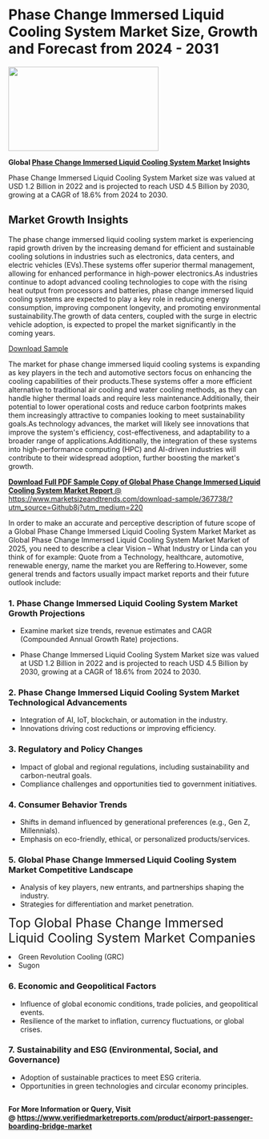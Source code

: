 <H1>Phase Change Immersed Liquid Cooling System Market Size, Growth and Forecast from 2024 - 2031</H1><img class="aligncenter size-medium wp-image-584254" src="https://thirdeyenews.in/wp-content/uploads/2024/09/Global-Market-Research-300x168.jpeg" alt="" width="300" height="168" /><p><strong>Global&nbsp;<a href="https://www.marketsizeandtrends.com/download-sample/367738/?utm_source=Github8j?utm_medium=220">Phase Change Immersed Liquid Cooling System Market</a> Insights</strong></p><p>Phase Change Immersed Liquid Cooling System Market size was valued at USD 1.2 Billion in 2022 and is projected to reach USD 4.5 Billion by 2030, growing at a CAGR of 18.6% from 2024 to 2030.</p><p><h2>Market Growth Insights</h2> <p>The phase change immersed liquid cooling system market is experiencing rapid growth driven by the increasing demand for efficient and sustainable cooling solutions in industries such as electronics, data centers, and electric vehicles (EVs).These systems offer superior thermal management, allowing for enhanced performance in high-power electronics.As industries continue to adopt advanced cooling technologies to cope with the rising heat output from processors and batteries, phase change immersed liquid cooling systems are expected to play a key role in reducing energy consumption, improving component longevity, and promoting environmental sustainability.The growth of data centers, coupled with the surge in electric vehicle adoption, is expected to propel the market significantly in the coming years.</p> <p><a href="#">Download Sample</a></p> <p>The market for phase change immersed liquid cooling systems is expanding as key players in the tech and automotive sectors focus on enhancing the cooling capabilities of their products.These systems offer a more efficient alternative to traditional air cooling and water cooling methods, as they can handle higher thermal loads and require less maintenance.Additionally, their potential to lower operational costs and reduce carbon footprints makes them increasingly attractive to companies looking to meet sustainability goals.As technology advances, the market will likely see innovations that improve the system's efficiency, cost-effectiveness, and adaptability to a broader range of applications.Additionally, the integration of these systems into high-performance computing (HPC) and AI-driven industries will contribute to their widespread adoption, further boosting the market's growth.</p> <p><a href="#"></p><p><span class=""><strong>Download Full PDF Sample Copy of Global Phase Change Immersed Liquid Cooling System Market Report</strong> @ <a href="https://www.marketsizeandtrends.com/download-sample/367738/?utm_source=Github8j?utm_medium=220" target="_blank">https://www.marketsizeandtrends.com/download-sample/367738/?utm_source=Github8j?utm_medium=220</a></span></p><p>In order to make an accurate and perceptive description of future scope of a Global&nbsp;Phase Change Immersed Liquid Cooling System Market Market as Global&nbsp;Phase Change Immersed Liquid Cooling System Market Market of 2025, you need to describe a clear Vision &ndash; What Industry or Linda can you think of for example: Quote from a Technology, healthcare, automotive, renewable energy, name the market you are Reffering to.However, some general trends and factors usually impact market reports and their future outlook include:</p><h3>1.&nbsp;<strong>Phase Change Immersed Liquid Cooling System Market Growth Projections</strong></h3><ul><li>Examine market size trends, revenue estimates and CAGR (Compounded Annual Growth Rate) projections.</li><li><p>Phase Change Immersed Liquid Cooling System Market size was valued at USD 1.2 Billion in 2022 and is projected to reach USD 4.5 Billion by 2030, growing at a CAGR of 18.6% from 2024 to 2030.</p></li></ul><h3>2.&nbsp;<strong>Phase Change Immersed Liquid Cooling System Market Technological Advancements</strong></h3><ul><li>Integration of AI, IoT, blockchain, or automation in the industry.</li><li>Innovations driving cost reductions or improving efficiency.</li></ul><h3>3.&nbsp;<strong>Regulatory and Policy Changes</strong></h3><ul><li>Impact of global and regional regulations, including sustainability and carbon-neutral goals.</li><li>Compliance challenges and opportunities tied to government initiatives.</li></ul><h3>4.&nbsp;<strong>Consumer Behavior Trends</strong></h3><ul><li>Shifts in demand influenced by generational preferences (e.g., Gen Z, Millennials).</li><li>Emphasis on eco-friendly, ethical, or personalized products/services.</li></ul><h3>5.&nbsp;<strong>Global Phase Change Immersed Liquid Cooling System Market Competitive Landscape</strong></h3><ul><li>Analysis of key players, new entrants, and partnerships shaping the industry.</li><li>Strategies for differentiation and market penetration.</li></ul><p data-pm-slice="1 1 []"><span style="color: inherit; font-family: inherit; font-size: 25px;">Top Global Phase Change Immersed Liquid Cooling System Market Companies</span></p><div class="" data-test-id=""><p><li>Green Revolution Cooling (GRC)</li><li> Sugon</li></p></div><h3>6.&nbsp;<strong>Economic and Geopolitical Factors</strong></h3><ul><li>Influence of global economic conditions, trade policies, and geopolitical events.</li><li>Resilience of the market to inflation, currency fluctuations, or global crises.</li></ul><h3>7.&nbsp;<strong>Sustainability and ESG (Environmental, Social, and Governance)</strong></h3><ul><li>Adoption of sustainable practices to meet ESG criteria.</li><li>Opportunities in green technologies and circular economy principles.</li></ul><h2><strong style="font-size: 14px;">For More Information or Query, Visit @&nbsp;</strong><a style="background-color: #ffffff; font-size: 14px;" href="https://www.marketsizeandtrends.com/report/phase-change-immersed-liquid-cooling-system-market/" target="_blank">https://www.verifiedmarketreports.com/product/airport-passenger-boarding-bridge-market</a></h2>